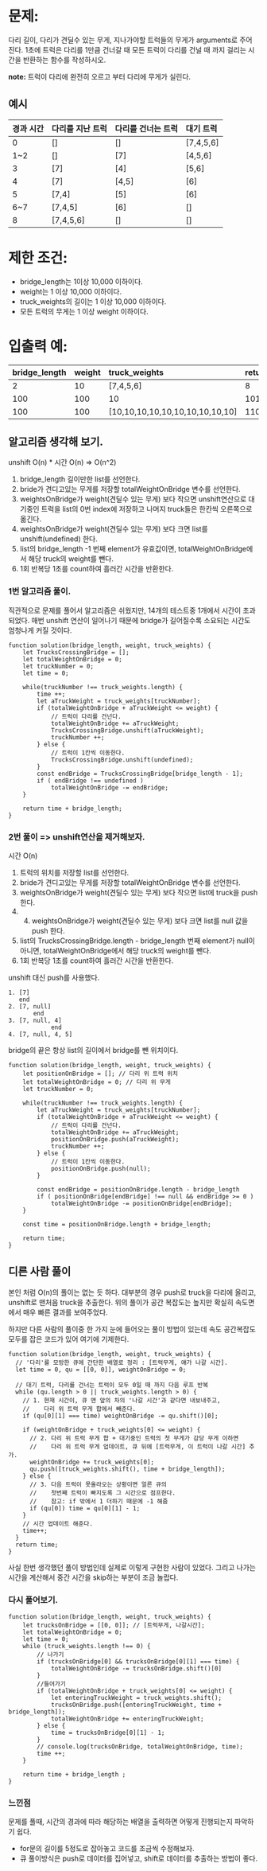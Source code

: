 # 문제:
다리 길이, 다리가 견딜수 있는 무게, 지나가야할 트럭들의 무게가 arguments로 주어진다.
1초에 트럭은 다리를 1만큼 건너갈 때 모든 트럭이 다리를 건널 때 까지 걸리는 시간을 반환하는 함수를 작성하시오.

**note:** 트럭이 다리에 완전히 오르고 부터 다리에 무게가 실린다. 

## 예시
|경과 시간|다리를 지난 트럭|다리를 건너는 트럭| 대기 트럭|
|:----|:----|:----|:----|
|0|[]|[]|[7,4,5,6]|
|1~2|[]|[7]|[4,5,6]|
|3|[7]|[4]|[5,6]|
|4|[7]|[4,5]|[6]|
|5|[7,4]|[5]|[6]|
|6~7|[7,4,5]|[6]|[]|
|8|[7,4,5,6]|[]|[]|

# 제한 조건:
- bridge_length는 1이상 10,000 이하이다.
- weight는 1 이상 10,000 이하이다.
- truck_weights의 길이는 1 이상 10,000 이하이다.
- 모든 트럭의 무게는 1 이상 weight 이하이다.

# 입출력 예:
|bridge_length|weight|truck_weights|return|
|:----|:----|:----|:----|
|2|10|[7,4,5,6]|8|
|100|100|10|101|
|100|100|[10,10,10,10,10,10,10,10,10,10]|110

## 알고리즘 생각해 보기.
unshift O(n) * 시간 O(n) => O(n^2)
1. bridge_length 길이만한 list를 선언한다. 
2. bride가 견디고있는 무게를 저장할 totalWeightOnBridge 변수를 선언한다. 
3. weightsOnBridge가 weight(견딜수 있는 무게) 보다 작으면 unshift연산으로 대기중인 트럭을 list의 0번 index에 저장하고 나머지 truck들은 한칸씩 오른쪽으로 옮긴다.
4. weightsOnBridge가 weight(견딜수 있는 무게) 보다 크면 list를 unshift(undefined) 한다. 
5. list의 bridge_length -1 번째 element가 유효값이면, totalWeightOnBridge에서 해당 truck의 weight를 뺀다.
6. 1회 반복당 1초를 count하여 흘러간 시간을 반환한다.

### 1번 알고리즘 풀이.
직관적으로 문제를 풀어서 알고리즘은 쉬웠지만, 14개의 테스트중 1개에서 시간이 초과 되었다.
매번 unshift 연산이 일어나기 때문에 bridge가 길어질수록 소요되는 시간도 엄청나게 커질 것이다.
```
function solution(bridge_length, weight, truck_weights) {
    let TrucksCrossingBridge = []; 
    let totalWeightOnBridge = 0;
    let truckNumber = 0;
    let time = 0;
    
    while(truckNumber !== truck_weights.length) {
        time ++;
        let aTruckWeight = truck_weights[truckNumber];
        if (totalWeightOnBridge + aTruckWeight <= weight) {
            // 트럭이 다리를 건넌다.
            totalWeightOnBridge += aTruckWeight;
            TrucksCrossingBridge.unshift(aTruckWeight);
            truckNumber ++;
        } else {
            // 트럭이 1칸씩 이동한다.
            TrucksCrossingBridge.unshift(undefined);
        }
        const endBridge = TrucksCrossingBridge[bridge_length - 1];
        if ( endBridge !== undefined )
            totalWeightOnBridge -= endBridge;
    }
    
    return time + bridge_length;
}
```

### 2번 풀이 => unshift연산을 제거해보자.

시간 O(n)
1. 트럭의 위치를 저장할 list를 선언한다.
2. bride가 견디고있는 무게를 저장할 totalWeightOnBridge 변수를 선언한다.
3. weightsOnBridge가 weight(견딜수 있는 무게) 보다 작으면 list에 truck을 push 한다.
4. 4. weightsOnBridge가 weight(견딜수 있는 무게) 보다 크면 list를 null 값을 push 한다. 
5. list의 TrucksCrossingBridge.length - bridge_length 번째 element가 null이 아니면, totalWeightOnBridge에서 해당 truck의 weight를 뺀다.
6. 1회 반복당 1초를 count하여 흘러간 시간을 반환한다.

unshift 대신 push를 사용했다. 

```
1. [7] 
   end
2. [7, null]
       end
3. [7, null, 4]
            end       
4. [7, null, 4, 5]
```
bridge의 끝은 항상 list의 길이에서 bridge를 뺀 위치이다.

```
function solution(bridge_length, weight, truck_weights) {
    let positionOnBridge = []; // 다리 위 트럭 위치
    let totalWeightOnBridge = 0; // 다리 위 무게
    let truckNumber = 0;
    
    while(truckNumber !== truck_weights.length) {
        let aTruckWeight = truck_weights[truckNumber];
        if (totalWeightOnBridge + aTruckWeight <= weight) {
            // 트럭이 다리를 건넌다.
            totalWeightOnBridge += aTruckWeight;
            positionOnBridge.push(aTruckWeight);
            truckNumber ++;
        } else {
            // 트럭이 1칸씩 이동한다.
            positionOnBridge.push(null);
        }
        
        const endBridge = positionOnBridge.length - bridge_length
        if ( positionOnBridge[endBridge] !== null && endBridge >= 0 )
            totalWeightOnBridge -= positionOnBridge[endBridge];
    }
    
    const time = positionOnBridge.length + bridge_length;
    
    return time;
}
```

## 디른 사람 풀이
본인 처럼 O(n)의 풀이는 없는 듯 하다.
대부분의 경우 push로 truck을 다리에 올리고, unshift로 맨처음 truck을 추출한다.
위의 풀이가 공간 복잡도는 높지만 확실히 속도면에서 매우 빠른 결과를 보여주었다.

하지만 다른 사람의 풀이중 한 가지 눈에 들어오는 풀이 방법이 있는데 속도 공간복잡도 모두를 잡은
코드가 있어 여기에 기제한다.
```
function solution(bridge_length, weight, truck_weights) {
  // '다리'를 모방한 큐에 간단한 배열로 정리 : [트럭무게, 얘가 나갈 시간].
  let time = 0, qu = [[0, 0]], weightOnBridge = 0;

  // 대기 트럭, 다리를 건너는 트럭이 모두 0일 때 까지 다음 루프 반복
  while (qu.length > 0 || truck_weights.length > 0) {
    // 1. 현재 시간이, 큐 맨 앞의 차의 '나갈 시간'과 같다면 내보내주고,
    //    다리 위 트럭 무게 합에서 빼준다.
    if (qu[0][1] === time) weightOnBridge -= qu.shift()[0];

    if (weightOnBridge + truck_weights[0] <= weight) {
      // 2. 다리 위 트럭 무게 합 + 대기중인 트럭의 첫 무게가 감당 무게 이하면 
      //    다리 위 트럭 무게 업데이트, 큐 뒤에 [트럭무게, 이 트럭이 나갈 시간] 추가.
      weightOnBridge += truck_weights[0];
      qu.push([truck_weights.shift(), time + bridge_length]);
    } else {
      // 3. 다음 트럭이 못올라오는 상황이면 얼른 큐의
      //    첫번째 트럭이 빠지도록 그 시간으로 점프한다.
      //    참고: if 밖에서 1 더하기 때문에 -1 해줌
      if (qu[0]) time = qu[0][1] - 1;
    }
    // 시간 업데이트 해준다.
    time++;
  }
  return time;
}
```

사실 한번 생각했던 풀이 방법인데 실제로 이렇게 구현한 사람이 있었다.
그리고 나가는 시간을 계산해서 중간 시간을 skip하는 부분이 조금 놀랍다.

### 다시 풀어보기.
```
function solution(bridge_length, weight, truck_weights) {
    let trucksOnBridge = [[0, 0]]; // [트럭무게, 나갈시간];
    let totalWeightOnBridge = 0;
    let time = 0;
    while (truck_weights.length !== 0) {
        // 나가기
        if (trucksOnBridge[0] && trucksOnBridge[0][1] === time) {
            totalWeightOnBridge -= trucksOnBridge.shift()[0]
        }
        //들어가기
        if (totalWeightOnBridge + truck_weights[0] <= weight) {
            let enteringTruckWeight = truck_weights.shift();
            trucksOnBridge.push([enteringTruckWeight, time + bridge_length]);
            totalWeightOnBridge += enteringTruckWeight;
        } else {
            time = trucksOnBridge[0][1] - 1;
        }
        // console.log(trucksOnBridge, totalWeightOnBridge, time);
        time ++;
    }
    
    return time + bridge_length ;
}
```

### 느낀점
문제를 풀때, 시간의 경과에 따라 해당하는 배열을 출력하면 어떻게 진행되는지 파악하기 쉽다.  
+ for문의 길이를 5정도로 잡아놓고 코드를 조금씩 수정해보자.  
+ 큐 풀이방식은 push로 데이터를 집어넣고, shift로 데이터를 추출하는 방법이 좋다.

